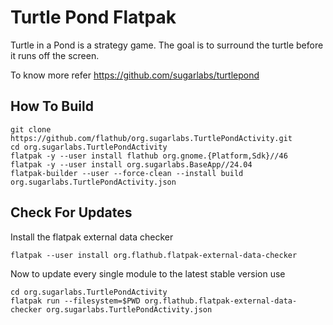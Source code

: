 # Turtle Pond Flatpak

Turtle in a Pond is a strategy game. The goal is to surround the turtle before it runs off the screen.

To know more refer https://github.com/sugarlabs/turtlepond

## How To Build

```
git clone https://github.com/flathub/org.sugarlabs.TurtlePondActivity.git
cd org.sugarlabs.TurtlePondActivity
flatpak -y --user install flathub org.gnome.{Platform,Sdk}//46
flatpak -y --user install org.sugarlabs.BaseApp//24.04
flatpak-builder --user --force-clean --install build org.sugarlabs.TurtlePondActivity.json
```

## Check For Updates

Install the flatpak external data checker
```
flatpak --user install org.flathub.flatpak-external-data-checker
```

Now to update every single module to the latest stable version use
```
cd org.sugarlabs.TurtlePondActivity
flatpak run --filesystem=$PWD org.flathub.flatpak-external-data-checker org.sugarlabs.TurtlePondActivity.json
```